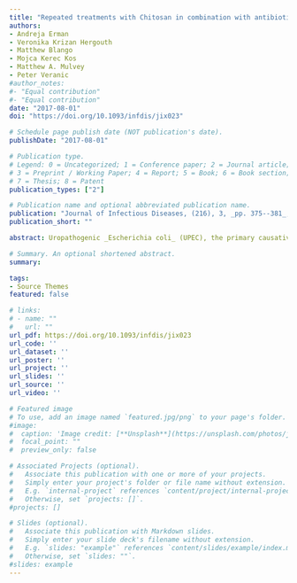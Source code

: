 ```yaml
---
title: "Repeated treatments with Chitosan in combination with antibiotics completely eradicate uropathogenic Escherichia coli from infected mouse urinary bladders"
authors:
- Andreja Erman
- Veronika Krizan Hergouth
- Matthew Blango
- Mojca Kerec Kos
- Matthew A. Mulvey
- Peter Veranic
#author_notes:
#- "Equal contribution"
#- "Equal contribution"
date: "2017-08-01"
doi: "https://doi.org/10.1093/infdis/jix023"

# Schedule page publish date (NOT publication's date).
publishDate: "2017-08-01"

# Publication type.
# Legend: 0 = Uncategorized; 1 = Conference paper; 2 = Journal article;
# 3 = Preprint / Working Paper; 4 = Report; 5 = Book; 6 = Book section;
# 7 = Thesis; 8 = Patent
publication_types: ["2"]

# Publication name and optional abbreviated publication name.
publication: "Journal of Infectious Diseases, (216), 3, _pp. 375--381_, https://doi.org/10.1093/infdis/jix023"
publication_short: ""

abstract: Uropathogenic _Escherichia coli_ (UPEC), the primary causative agents of urinary tract infections, colonize and invade the epithelial cells of the bladder urothelium. Infection of immature urothelial cells can result in the formation of persistent intracellular reservoirs that are refractory to antibiotic treatments. Previously, we defined a novel therapeutic strategy that used the bladder cell exfoliant chitosan to deplete UPEC reservoirs. However, although a single treatment of chitosan followed by ciprofloxacin administration had a marked effect on reducing UPEC titers within the bladder, this treatment failed to prevent relapsing bacteriuria. We show here that repeated use of chitosan in conjunction with the antibiotic ciprofloxacin completely eradicates UPEC from the urinary tract and prevents the development of relapsing bouts of bacteriuria. In addition, microscopy revealed rapid restoration of bladder integrity following chitosan treatment, indicating that chitosan can be used to effectively combat recalcitrant bladder infections without causing lasting harm to the urothelium.

# Summary. An optional shortened abstract.
summary: 

tags:
- Source Themes
featured: false

# links:
# - name: ""
#   url: ""
url_pdf: https://doi.org/10.1093/infdis/jix023
url_code: ''
url_dataset: ''
url_poster: ''
url_project: ''
url_slides: ''
url_source: ''
url_video: ''

# Featured image
# To use, add an image named `featured.jpg/png` to your page's folder. 
#image:
#  caption: 'Image credit: [**Unsplash**](https://unsplash.com/photos/jdD8gXaTZsc)'
#  focal_point: ""
#  preview_only: false

# Associated Projects (optional).
#   Associate this publication with one or more of your projects.
#   Simply enter your project's folder or file name without extension.
#   E.g. `internal-project` references `content/project/internal-project/index.md`.
#   Otherwise, set `projects: []`.
#projects: []

# Slides (optional).
#   Associate this publication with Markdown slides.
#   Simply enter your slide deck's filename without extension.
#   E.g. `slides: "example"` references `content/slides/example/index.md`.
#   Otherwise, set `slides: ""`.
#slides: example
---
```

